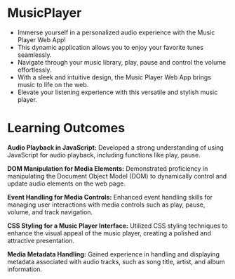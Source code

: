 # MusicPlayer
* Immerse yourself in a personalized audio experience with the Music Player Web App! 
* This dynamic application allows you to enjoy your favorite tunes seamlessly. 
* Navigate through your music library, play, pause and control the volume effortlessly. 
* With a sleek and intuitive design, the Music Player Web App brings music to life on the web. 
* Elevate your listening experience with this versatile and stylish music player.

# Learning Outcomes

**Audio Playback in JavaScript:**
Developed a strong understanding of using JavaScript for audio playback, including functions like play, pause.

**DOM Manipulation for Media Elements:**
Demonstrated proficiency in manipulating the Document Object Model (DOM) to dynamically control and update audio elements on the web page.

**Event Handling for Media Controls:**
Enhanced event handling skills for managing user interactions with media controls such as play, pause, volume, and track navigation.

**CSS Styling for a Music Player Interface:**
Utilized CSS styling techniques to enhance the visual appeal of the music player, creating a polished and attractive presentation.

**Media Metadata Handling:**
Gained experience in handling and displaying metadata associated with audio tracks, such as song title, artist, and album information.
